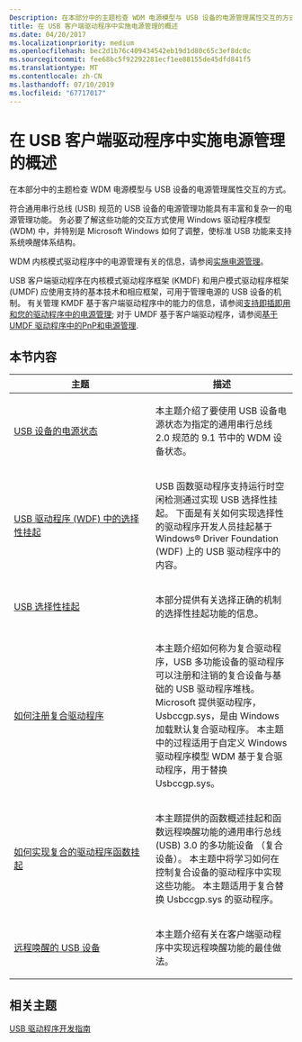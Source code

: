 ```yaml
---
Description: 在本部分中的主题检查 WDM 电源模型与 USB 设备的电源管理属性交互的方式。
title: 在 USB 客户端驱动程序中实施电源管理的概述
ms.date: 04/20/2017
ms.localizationpriority: medium
ms.openlocfilehash: bec2d1b76c409434542eb19d1d80c65c3ef8dc0c
ms.sourcegitcommit: fee68bc5f92292281ecf1ee88155de45dfd841f5
ms.translationtype: MT
ms.contentlocale: zh-CN
ms.lasthandoff: 07/10/2019
ms.locfileid: "67717017"
---
```

# <a name="overview-of-implementing-power-management-in-usb-client-drivers"></a>在 USB 客户端驱动程序中实施电源管理的概述


在本部分中的主题检查 WDM 电源模型与 USB 设备的电源管理属性交互的方式。

符合通用串行总线 (USB) 规范的 USB 设备的电源管理功能具有丰富和复杂一的电源管理功能。 务必要了解这些功能的交互方式使用 Windows 驱动程序模型 (WDM) 中，并特别是 Microsoft Windows 如何了调整，使标准 USB 功能来支持系统唤醒体系结构。

WDM 内核模式驱动程序中的电源管理有关的信息，请参阅[实施电源管理](https://docs.microsoft.com/windows-hardware/drivers/kernel/implementing-power-management)。

USB 客户端驱动程序在内核模式驱动程序框架 (KMDF) 和用户模式驱动程序框架 (UMDF) 应使用支持的基本技术和相应框架，可用于管理电源的 USB 设备的机制。 有关管理 KMDF 基于客户端驱动程序中的能力的信息，请参阅[支持即插即用和您的驱动程序中的电源管理](https://docs.microsoft.com/windows-hardware/drivers/wdf/supporting-pnp-and-power-management-in-your-driver); 对于 UMDF 基于客户端驱动程序，请参阅[基于 UMDF 驱动程序中的PnP和电源管理](https://docs.microsoft.com/windows-hardware/drivers/wdf/pnp-and-power-management-in-umdf-drivers).

## <a name="in-this-section"></a>本节内容


<table>
<colgroup>
<col width="50%" />
<col width="50%" />
</colgroup>
<thead>
<tr class="header">
<th>主题</th>
<th>描述</th>
</tr>
</thead>
<tbody>
<tr class="odd">
<td><p><a href="comparing-usb-device-states-to-wdm-device-states.md" data-raw-source="[USB Device Power States](comparing-usb-device-states-to-wdm-device-states.md)">USB 设备的电源状态</a></p></td>
<td><p>本主题介绍了要使用 USB 设备电源状态为指定的通用串行总线 2.0 规范的 9.1 节中的 WDM 设备状态。</p></td>
</tr>
<tr class="even">
<td><p><a href="selective-suspend-in-usb-drivers-wdf.md" data-raw-source="[Selective suspend in USB drivers (WDF)](selective-suspend-in-usb-drivers-wdf.md)">USB 驱动程序 (WDF) 中的选择性挂起</a></p></td>
<td><p>USB 函数驱动程序支持运行时空闲检测通过实现 USB 选择性挂起。 下面是有关如何实现选择性的驱动程序开发人员挂起基于 Windows® Driver Foundation (WDF) 上的 USB 驱动程序中的内容。</p></td>
</tr>
<tr class="odd">
<td><p><a href="usb-selective-suspend.md" data-raw-source="[USB Selective Suspend](usb-selective-suspend.md)">USB 选择性挂起</a></p></td>
<td><p>本部分提供有关选择正确的机制的选择性挂起功能的信息。</p></td>
</tr>
<tr class="even">
<td><p><a href="register-a-composite-driver.md" data-raw-source="[How to Register a Composite Driver](register-a-composite-driver.md)">如何注册复合驱动程序</a></p></td>
<td><p>本主题介绍如何称为复合驱动程序，USB 多功能设备的驱动程序可以注册和注销的复合设备与基础的 USB 驱动程序堆栈。 Microsoft 提供驱动程序，Usbccgp.sys，是由 Windows 加载默认复合驱动程序。 本主题中的过程适用于自定义 Windows 驱动程序模型 WDM 基于复合驱动程序，用于替换 Usbccgp.sys。</p></td>
</tr>
<tr class="odd">
<td><p><a href="how-to--implement-remote-and-function-wake-support.md" data-raw-source="[How to Implement Function Suspend for a Composite Driver](how-to--implement-remote-and-function-wake-support.md)">如何实现复合的驱动程序函数挂起</a></p></td>
<td><p>本主题提供的函数概述挂起和函数远程唤醒功能的通用串行总线 (USB) 3.0 的多功能设备 （复合设备）。 本主题中将学习如何在控制复合设备的驱动程序中实现这些功能。 本主题适用于复合替换 Usbccgp.sys 的驱动程序。</p></td>
</tr>
<tr class="even">
<td><p><a href="remote-wakeup-of-usb-devices.md" data-raw-source="[Remote Wakeup of USB Devices](remote-wakeup-of-usb-devices.md)">远程唤醒的 USB 设备</a></p></td>
<td><p>本主题介绍有关在客户端驱动程序中实现远程唤醒功能的最佳做法。</p></td>
</tr>
</tbody>
</table>

 

## <a name="related-topics"></a>相关主题
[USB 驱动程序开发指南](usb-driver-development-guide.md)  



